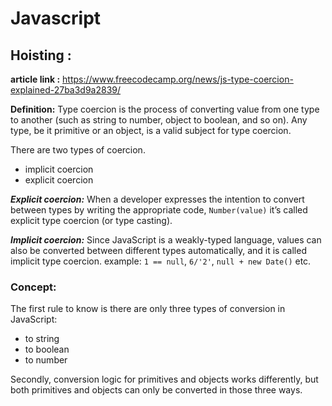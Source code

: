 ﻿# Javascript
## Hoisting : 
**article link :** 
https://www.freecodecamp.org/news/js-type-coercion-explained-27ba3d9a2839/


**Definition:** 
Type coercion is the process of converting value from one type to another (such as string to number, object to boolean, and so on). Any type, be it primitive or an object, is a valid subject for type coercion.

There are two types of coercion. 
* implicit coercion
* explicit coercion

***Explicit coercion:***
When a developer expresses the intention to convert between types by writing the appropriate code, ``Number(value)`` it’s called explicit type coercion (or type casting).

***Implicit coercion:***
Since JavaScript is a weakly-typed language, values can also be converted between different types automatically, and it is called implicit type coercion. example: 
``1 == null``,  ``6/'2'``,  ``null + new Date()`` etc.

### Concept:
The first rule to know is there are only three types of conversion in JavaScript:
* to string
* to boolean
* to number

Secondly, conversion logic for primitives and objects works differently, but both primitives and objects can only be converted in those three ways.